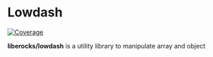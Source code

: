 # Lowdash

[![Coverage](https://coveralls.io/repos/github/liberocks/lowdash/badge.svg?branch=master)](https://coveralls.io/github/liberocks/lowdash?branch=master)

**liberocks/lowdash** is a utility library to manipulate array and object
